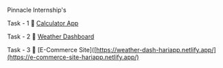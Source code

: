 Pinnacle Internship's

Task - 1 
🌟 [Calculator App](https://sci-calculator-hariapp.netlify.app/)

Task - 2
🌟 [Weather Dashboard](https://weather-dash-hariapp.netlify.app/)

Task - 3 
🌟 [E-Commerce Site]([https://weather-dash-hariapp.netlify.app/](https://e-commerce-site-hariapp.netlify.app/)

